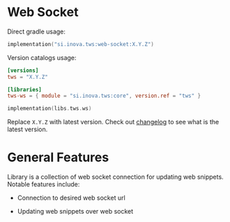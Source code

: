 # Web Socket

Direct gradle usage:

```kotlin
implementation("si.inova.tws:web-socket:X.Y.Z")
```

Version catalogs usage:

```toml
[versions]
tws = "X.Y.Z"
```

```toml
[libraries]
tws-ws = { module = "si.inova.tws:core", version.ref = "tws" }
```

```kotlin
implementation(libs.tws.ws)
```

Replace `X.Y.Z` with latest version. Check out [changelog](../CHANGELOG.MD) to see what is the latest version.

# General Features

Library is a collection of web socket connection for updating web snippets. Notable features include:

- Connection to desired web socket url 

- Updating web snippets over web socket
